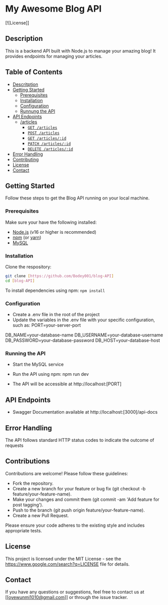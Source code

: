 # My Awesome Blog API
[![License]]

## Description

This is a backend API built with Node.js to manage your amazing blog! It provides endpoints for managing your articles.

## Table of Contents

-   [Descritption](#description)
-   [Getting Started](#getting-started)
    -   [Prerequisites](#prerequisites)
    -   [Installation](#installation)
    -   [Configuration](#configuration)
    -   [Runnung the API](#running-the-api)
-   [API Endpoints](#api-endpoints)
    -   [/articles](#articles)
        -   [`GET /articles`](#get-articles)
        -   [`POST /articles`](#post-articles)
        -   [`GET /articles/:id`](#get-articlesid)
        -   [`PATCH /articles/:id`](#patch-articlesid)
        -   [`DELETE /articles/:id`](#delete-articlesid)
-   [Error Handling](#error-handling)
-   [Contributing](#contributing)
-   [License](#license)
-   [Contact](#contact)


##  Getting Started

Follow these steps to get the Blog API running on your local machine.

### Prerequisites

Make sure your have the following installed:

-   [Node.js](https://nodejs.org/) (v16 or higher is recommended)
-   [npm](https://www.npmjs.com/) (or [yarn](https://yarnpkg.com/))
-   [MySQL](https://www.mysql.com/)

### Installation

Clone the respository:

``` bash
git clone [https://github.com/Bodey001/blog-API]
cd [blog-API] 
```

To install dependencies using npm:
`npm install`

### Configuration

-   Create a .env file in the root of the project
-   Update the variables in the .env file with your specific configuration, such as: 
PORT=your-server-port

DB_NAME=your-database-name
DB_USERNAME=your-database-username
DB_PASSWORD=your-database-password
DB_HOST=your-database-host

### Running the API
-   Start the MySQL service
-   Run the API using npm:
npm run dev

-    The API will be accessible at http://localhost:[PORT]

## API Endpoints
- Swagger Documentation available at http://localhost:[3000]/api-docs

##  Error Handling
The API follows standard HTTP status codes to indicate the outcome of requests

##  Contributions
Contributions are welcome! Please follow these guidelines:

-   Fork the repository.
-   Create a new branch for your feature or bug fix (git checkout -b feature/your-feature-name).   
-   Make your changes and commit them (git commit -am 'Add feature for post tagging').
-   Push to the branch (git push origin feature/your-feature-name).
-   Create a new Pull Request.

Please ensure your code adheres to the existing style and includes appropriate tests.
##  License
This project is licensed under the MIT License - see the https://www.google.com/search?q=LICENSE file for details.

##  Contact 
If you have any questions or suggestions, feel free to contact us at [[oyewunmi1010@gmail.com]] or through the issue tracker.